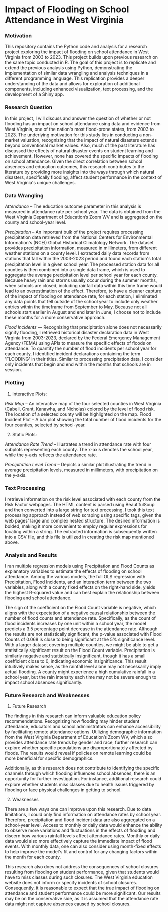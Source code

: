 # Impact of Flooding on School Attendance in West Virginia

### Motivation
This repository contains the Python code and analysis for a research project exploring the impact of flooding on school attendance in West Virginia from 2003 to 2023. This project builds upon previous research on the same topic conducted in R. The goal of this project is to replicate and extend the previous analysis using Python, demonstrating the implementation of similar data wrangling and analysis techniques in a different programming language. This replication provides a deeper understanding of the data and allows for exploration of additional components, including enhanced visualization, text processing, and the development of a Shiny app.

### Research Question
 In this project, I will discuss and answer the question of whether or not flooding has an impact on school attendance using data and evidence from West Virginia, one of the nation's most flood-prone states, from 2003 to 2023. The underlying motivation for this study lies in conducting a non-market valuation, recognizing that the impact of natural disasters extends beyond conventional market values. Also, much of the past literature has discussed the effects of natural disaster events on student learning and achievement. However, none has covered the specific impacts of flooding on school attendance. Given the direct correlation between school absences and education outcomes, this research contributes to the literature by providing more insights into the ways through which natural disasters, specifically flooding, affect student performance in the context of West Virginia's unique challenges. 
 
### Data Wrangling
*Attendance* – The education outcome parameter in this analysis is measured in attendance rate per school year. The data is obtained from the West Virginia Department of Education’s Zoom WV and is aggregated on the county and school-year level. 
  
*Precipitation* – An important bulk of the project requires processing precipitation data retrieved from the National Centers for Environmental Information's (NCEI) Global Historical Climatology Network. The dataset provides precipitation information, measured in millimeters, from different weather stations on a county level. I extracted daily data records from stations that fall within the 2003-2023 period and found each station's total precipitation level in a given school year. The processed station data for all counties is then combined into a single data frame, which is used to aggregate the average precipitation level per school year for each county. Because heavy rain and storms usually occur during the summer months, when schools are closed, including rainfall data within this time frame would lead to an overestimation of the effect. Therefore, to have a cleaner capture of the impact of flooding on attendance rate, for each station, I eliminated any data points that fell outside of the school year to include only weather entries within the timeframe from September to May. Because not all schools start earlier in August and end later in June, I choose not to include these months for a more conservative approach. 
  
*Flood Incidents* — Recognizing that precipitation alone does not necessarily signify flooding, I retrieved historical disaster declaration data in West Virginia from 2003-2023, declared by the Federal Emergency Management Agency (FEMA) using APIs to measure the specific effects of floods on attendance. To quantify the number of flood incidents per school year for each county, I identified incident declarations containing the term 'FLOODING' in their titles. Similar to processing precipitation data, I consider only incidents that begin and end within the months that schools are in session. 

### Plotting

  1. Interactive Plots:
  
*Risk Map* – An interactive map of the four selected counties in West Virginia (Cabell, Grant, Kanawha, and Nicholas) colored by the level of flood risk. The location of a selected county will be highlighted on the map.
Flood Incident Plot – A bar plot showing the total number of flood incidents for the four counties, selected by school-year.

  2. Static Plots:
  
*Attendance Rate Trend* – Illustrates a trend in attendance rate with four subplots representing each county. The x-axis denotes the school year, while the y-axis reflects the attendance rate.

*Precipitation Level Trend* – Depicts a similar plot illustrating the trend in average precipitation levels, measured in millimeters, with precipitation on the y-axis. 
  
### Text Processing

I retrieve information on the risk level associated with each county from the Risk Factor webpages. The HTML content is parsed using BeautifulSoup and then converted into a large string for text processing. I took this text processing approach instead of web scraping using specific tags, given the web pages' large and complex nested structure. The desired information is bolded, making it more convenient to employ regular expressions for locating within a string. The extracted information is subsequently written into a CSV file, and this file is utilized in creating the risk map mentioned above. 

### Analysis and Results
I ran multiple regression models using Precipitation and Flood Counts as explanatory variables to estimate the effects of flooding on school attendance. Among the various models, the full OLS regression with Precipitation, Flood Incidents, and an interaction term between the two variables, along with a county fixed effects on the right-hand side, yields the highest R-squared value and can best explain the relationship between flooding and school attendance. 

The sign of the coefficient on the Flood Count variable is negative, which aligns with the expectation of a negative causal relationship between the number of flood counts and attendance rate. Specifically, as the count of flood incidents increases by one unit within a school year, the model predicts a 3.5 percentage point decrease in the attendance rate. Although the results are not statistically significant, the p-value associated with Flood Counts of 0.068 is close to being significant at the 5% significance level. With a larger dataset covering multiple counties, we might be able to get a statistically significant result on the Flood Count variable. Precipitation is similarly negative and statistically insignificant, though it has a small coefficient close to 0, indicating economic insignificance. This result intuitively makes sense, as the rainfall level alone may not necessarily imply actual flooding. A county might experience a high cumulative rainfall in a school year, but the rain intensity each time may not be severe enough to impact school absences significantly. 

### Future Research and Weaknesses
  1. Future Research

The findings in this research can inform valuable education policy recommendations. Recognizing how flooding may hinder student attendance, educators and school administrators can enhance accessibility by facilitating remote attendance options. Utilizing demographic information from the West Virginia Department of Education’s Zoom WV, which also provides attendance rate trends by gender and race, further research can explore whether specific populations are disproportionately affected by floods. The results would reveal if policies on remote learning could be more beneficial for specific demographics. 
  
Additionally, as this research does not contribute to identifying the specific channels through which flooding influences school absences, there is an opportunity for further investigation. For instance, additional research could explore whether students miss classes due to health issues triggered by flooding or face physical challenges in getting to school.

  2. Weaknesses
  
There are a few ways one can improve upon this research. Due to data limitations, I could only find information on attendance rates by school year. Therefore, precipitation and flood incident data are also aggregated on a school-year level. Access to monthly or daily data would enhance the ability to observe more variations and fluctuations in the effects of flooding and discern how various rainfall levels affect attendance rates. Monthly or daily data would also more effectively capture the immediate impact of flood events. With monthly data, one can also consider using month-fixed effects to help improve the model's fit and control for any changing factors within the month for each county. 

This research also does not address the consequences of school closures resulting from flooding on student performance, given that students would have to miss classes during such closures. The West Virginia education website does not inform or specify incidents of school closures. Consequently, it is reasonable to expect that the true impact of flooding on attendance and student performance could be more significant. Our results may be on the conservative side, as it is assumed that the attendance rate data might not capture absences caused by school closures.
